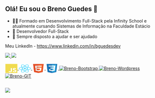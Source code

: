 ## Olá! Eu sou o Breno Guedes 👋


- 👨‍🎓 Formado em Desenvolvimento Full-Stack pela Infinity School e atualmente cursando Sistemas de Informação na Faculdade Estácio 
- 🌱 Desenvolvedor Full-Stack
- 🤔 Sempre disposto a ajudar e ser ajudado

Meu LinkedIn - https://www.linkedin.com/in/bguedesdev

<div align="center" style="display:flex; flex-direction:row">
  <a href="https://github.com/BrenoCGS">
  <img height="180em" src="https://github-readme-stats.vercel.app/api?username=BrenoCGS&show_icons=true&theme=synthwave&include_all_commits=true&count_private=true"/>
  <img height="180em" src="https://github-readme-stats.vercel.app/api/top-langs/?username=BrenoCGS&layout=compact&langs_count=7&theme=synthwave"/>
</div>
<div style="display: inline_block"><br>
  <img align="center" alt="Breno-Js" height="30" width="40" src="https://raw.githubusercontent.com/devicons/devicon/master/icons/javascript/javascript-plain.svg">
  <img align="center" alt="Breno-React" height="30" width="40" src="https://raw.githubusercontent.com/devicons/devicon/master/icons/react/react-original.svg">
  <img align="center" alt="Breno-HTML" height="30" width="40" src="https://raw.githubusercontent.com/devicons/devicon/master/icons/html5/html5-original.svg">
  <img align="center" alt="Breno-CSS" height="30" width="40" src="https://raw.githubusercontent.com/devicons/devicon/master/icons/css3/css3-original.svg">
  <img align="center" alt="Breno-Bootstrap" height="30" width="40" src="https://cdn.jsdelivr.net/gh/devicons/devicon/icons/bootstrap/bootstrap-original.svg">       
  <img align="center" alt="Breno-Wordpress" height="30" width="40" src="https://cdn.jsdelivr.net/gh/devicons/devicon/icons/wordpress/wordpress-plain.svg">
  <img align="center" alt="Breno-GIT" height="30" width="40" src="https://cdn.jsdelivr.net/gh/devicons/devicon/icons/wordpress/wordpress-plain.svg">
  
  ##

  <div>
  
  <a href="https://www.linkedin.com/in/bguedesdev/" target="_blank"><img src="https://img.shields.io/badge/-LinkedIn-%230077B5?style=for-the-badge&logo=linkedin&logoColor=white" target="_blank"></a> 
  
    
     
 
  </div>
  
  

